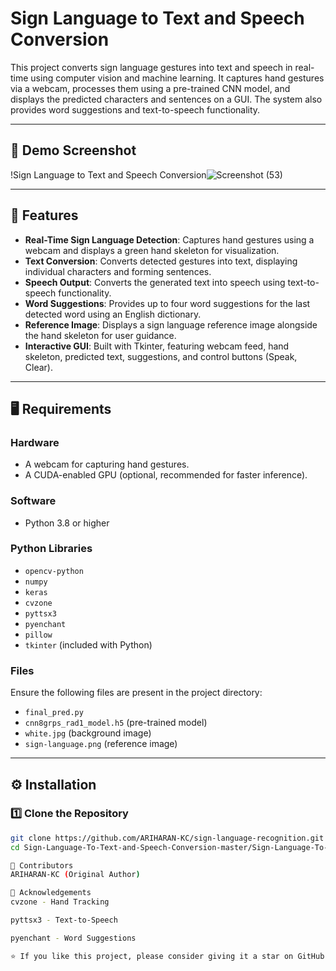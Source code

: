 # Sign Language to Text and Speech Conversion

This project converts sign language gestures into text and speech in real-time using computer vision and machine learning. It captures hand gestures via a webcam, processes them using a pre-trained CNN model, and displays the predicted characters and sentences on a GUI. The system also provides word suggestions and text-to-speech functionality.

---

## 📸 Demo Screenshot

!Sign Language to Text and Speech Conversion![Screenshot (53)](https://github.com/user-attachments/assets/9efe854a-114b-4437-a381-4645c75e321e)

---

## 🚀 Features

- **Real-Time Sign Language Detection**: Captures hand gestures using a webcam and displays a green hand skeleton for visualization.
- **Text Conversion**: Converts detected gestures into text, displaying individual characters and forming sentences.
- **Speech Output**: Converts the generated text into speech using text-to-speech functionality.
- **Word Suggestions**: Provides up to four word suggestions for the last detected word using an English dictionary.
- **Reference Image**: Displays a sign language reference image alongside the hand skeleton for user guidance.
- **Interactive GUI**: Built with Tkinter, featuring webcam feed, hand skeleton, predicted text, suggestions, and control buttons (Speak, Clear).

---

## 🖥️ Requirements

### Hardware

- A webcam for capturing hand gestures.
- A CUDA-enabled GPU (optional, recommended for faster inference).

### Software

- Python 3.8 or higher

### Python Libraries

- `opencv-python`
- `numpy`
- `keras`
- `cvzone`
- `pyttsx3`
- `pyenchant`
- `pillow`
- `tkinter` (included with Python)

### Files

Ensure the following files are present in the project directory:

- `final_pred.py`
- `cnn8grps_rad1_model.h5` (pre-trained model)
- `white.jpg` (background image)
- `sign-language.png` (reference image)

---

## ⚙️ Installation

### 1️⃣ Clone the Repository

```bash
git clone https://github.com/ARIHARAN-KC/sign-language-recognition.git
cd Sign-Language-To-Text-and-Speech-Conversion-master/Sign-Language-To-Text-and-Speech-Conversion-master

🤝 Contributors
ARIHARAN-KC (Original Author)

🙏 Acknowledgements
cvzone - Hand Tracking

pyttsx3 - Text-to-Speech

pyenchant - Word Suggestions

⭐ If you like this project, please consider giving it a star on GitHub. It really helps! ⭐
